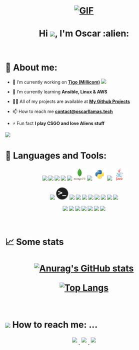 
<h1 align="center"><a href="#"><img width="42%" height="auto" alt="GIF" src="https://i.pinimg.com/originals/e4/26/70/e426702edf874b181aced1e2fa5c6cde.gif"height="100px"/></a></h1>

<h1 align="center">Hi <img src="https://raw.githubusercontent.com/MartinHeinz/MartinHeinz/master/wave.gif" width="30px">, I'm Oscar :alien: </h1>
<br>

# 🙇 About me:

- 🔭 I’m currently working on **[Tigo (Millicom)](https://www.millicom.com/)** <img src="https://i.ibb.co/946GxR9/tigoicon.png" width="20px">

- 🌱 I’m currently learning **Ansible, Linux & AWS**

- 👨‍💻 All of my projects are available at **[My Github Projects](https://github.com/OscarLlamas6?tab=repositories)**

- 📫 How to reach me **contact@oscarllamas.tech**

- ⚡ Fun fact **I play CSGO and love Aliens stuff**

<img src="https://i.ibb.co/mBMsdCm/demo.gif">  
<br>


# 🚀 Languages and Tools: 
<p><H3 align="center"><strong></strong></p>

  <code><img height="40" src="https://go.dev/blog/go-brand/Go-Logo/SVG/Go-Logo_Aqua.svg"></code>
  <code><img height="40" src="https://i.ibb.co/RjY9Yh3/docker.png"></code>
  <code><img height="40" src="https://i.ibb.co/8MkpbQJ/kubernetes.png"></code>
  <code><img height="40" src="https://img.icons8.com/fluent/50/000000/mysql-logo.png"></code>
  <code><img height="40" src="https://img.icons8.com/color/48/000000/nodejs.png"></code>
  <code><img height="40" src="https://raw.githubusercontent.com/devicons/devicon/master/icons/mongodb/mongodb-original-wordmark.svg"></code>
  <code><img height="40" src="https://www.vectorlogo.zone/logos/getpostman/getpostman-icon.svg"></code>
  <code><img height="40" src="https://raw.githubusercontent.com/github/explore/80688e429a7d4ef2fca1e82350fe8e3517d3494d/topics/python/python.png"></code>
  <code><img height="40" src="https://user-images.githubusercontent.com/55005374/103146298-d98ce000-470c-11eb-973d-3ff9e1b90561.png"></code>
  <code><img height="40" src="https://raw.githubusercontent.com/devicons/devicon/master/icons/java/java-original-wordmark.svg"></code>

  <code><img height="40" src="https://user-images.githubusercontent.com/55005374/103146335-3d170d80-470d-11eb-9fce-ff775c77b96b.png"></code>
  <code><img height="40" src="https://raw.githubusercontent.com/github/explore/80688e429a7d4ef2fca1e82350fe8e3517d3494d/topics/terminal/terminal.png"></code>
  <code><img height="40" src="https://user-images.githubusercontent.com/55005374/103146218-b57ccf00-470b-11eb-8fcc-aa46cab9253f.png"></code>
  <code><img height="40" src="https://img.icons8.com/color/48/000000/git.png"></code>
  <code><img height="40" src="https://user-images.githubusercontent.com/55005374/100187906-b7eecd80-2eae-11eb-8074-b65db8dfaecb.png"></code>
  <code><img height="40" src="https://i.ibb.co/68jSZNJ/linux.png"></code>
  <code><img height="40" src="https://i.ibb.co/gtdczqV/aws.png"></code>
  <code><img height="40" src="https://i.ibb.co/z7x38vC/gcp.png"></code>
  <code><img height="40" src="https://upload.wikimedia.org/wikipedia/commons/4/4c/Typescript_logo_2020.svg"></code>
  <code><img height="40" src="https://cdn-icons-png.flaticon.com/512/5453/5453855.png"></code>

  <code><img height="40" src="https://i.ibb.co/kH1Qq17/graphql-logo.png"></code>
  <code><img height="40" src="https://i.ibb.co/JmxmBpH/twitter-card.png"></code>
  <code><img height="40" src="https://i.ibb.co/rx049x1/bash.png"></code>
  <code><img height="40" src="https://i.ibb.co/9Yt3vhx/image.png"></code>
  <code><img height="40" src="https://i.ibb.co/yXZHz35/selenium.png"></code>
  <code><img height="40" src="https://i.ibb.co/dbqNrQC/redis.png"></code>
  <code><img height="40" src="https://i.ibb.co/k20jZsS/rabbitmp.png"></code>
  </p>
  
&nbsp;  

# 📈 Some stats
<h1 align="center">

[![Anurag's GitHub stats](https://github-readme-stats.vercel.app/api?username=OscarLlamas6&theme=blue-green)
](https://github.com/OscarLlamas6)



[![Top Langs](https://github-readme-stats.vercel.app/api/top-langs/?username=OscarLlamas6&layout=compact&theme=blue-green)](https://github.com/OscarLlamas6/)



</h1>

&nbsp;  

# <img src="https://raw.githubusercontent.com/alexnaiman/alexnaiman/master/resources/bongocat.gif" width="50px" /> How to reach me: ...
<p align="center">
  <a href="www.linkedin.com/in/oscarllamas6/">
    <img src="https://raw.githubusercontent.com/alexnaiman/alexnaiman/master/resources/linkedin.webp" height="35px" style="margin: 5px;" />
  </a>
  <a href="https://discordapp.com/users/386689869105201172">
    <img src="https://raw.githubusercontent.com/alexnaiman/alexnaiman/master/resources/discord.png" height="35px" style="margin: 5px;" />
  </a>
  <a href="mailto:contact@oscarllamas.tech">
    <img src="https://raw.githubusercontent.com/alexnaiman/alexnaiman/master/resources/gmail.png" height="30px" style="margin: 5px;" />
  </a>
</p>

